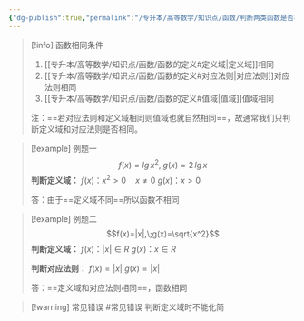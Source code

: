 ```yaml
---
{"dg-publish":true,"permalink":"/专升本/高等数学/知识点/函数/判断两类函数是否相同/","noteIcon":""}
---
```


>[!info] 函数相同条件
>1. [[专升本/高等数学/知识点/函数/函数的定义#定义域\|定义域]]相同
>2. [[专升本/高等数学/知识点/函数/函数的定义#对应法则\|对应法则]]对应法则相同
>3. [[专升本/高等数学/知识点/函数/函数的定义#值域\|值域]]值域相同
>
>注：==若对应法则和定义域相同则值域也就自然相同==，故通常我们只判断定义域和对应法则是否相同。

>[!example] 例题一
>$$f(x)=lg\,x^2,\;g(x)=2\,lg\,x$$
>**判断定义域：**
>$f(x)：x^2>0\quad x\ne 0$
>$g(x)：x>0$
>
>答：由于==定义域不同==所以函数不相同

>[!example] 例题二
>$$f(x)=|x|,\;g(x)=\sqrt{x^2}$$
>**判断定义域：**
>$f(x)：|x|\in R$
>$g(x)：x\in R$
>
>**判断对应法则：**
>$f(x)=|x|$
>$g(x)=|x|$
>
>答：==定义域和对应法则相同==，函数相同

>[!warning] 常见错误 #常见错误
>判断定义域时不能化简